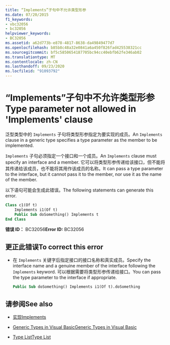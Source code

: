 ```yaml
---
title: “Implements”子句中不允许类型形参
ms.date: 07/20/2015
f1_keywords:
- vbc32056
- bc32056
helpviewer_keywords:
- BC32056
ms.assetid: a62d773b-e878-4817-8638-da49849477d7
ms.openlocfilehash: b85b8c48a32e0841a6a450f826fad425538321cc
ms.sourcegitcommit: bf5c5850654187705bc94cc40ebfb62fe346ab02
ms.translationtype: MT
ms.contentlocale: zh-CN
ms.lasthandoff: 09/23/2020
ms.locfileid: "91093792"
---
```

# <a name="type-parameter-not-allowed-in-implements-clause"></a><span data-ttu-id="bbfcf-102">“Implements”子句中不允许类型形参</span><span class="sxs-lookup"><span data-stu-id="bbfcf-102">Type parameter not allowed in 'Implements' clause</span></span>

<span data-ttu-id="bbfcf-103">泛型类型中的 `Implements` 子句将类型形参指定为要实现的成员。</span><span class="sxs-lookup"><span data-stu-id="bbfcf-103">An `Implements` clause in a generic type specifies a type parameter as the member to be implemented.</span></span>  
  
 <span data-ttu-id="bbfcf-104">`Implements` 子句必须指定一个接口和一个成员。</span><span class="sxs-lookup"><span data-stu-id="bbfcf-104">An `Implements` clause must specify an interface and a member.</span></span> <span data-ttu-id="bbfcf-105">它可以将类型形参传递给该接口，但不能将其传递给该成员，也不能将其用作该成员的名称。</span><span class="sxs-lookup"><span data-stu-id="bbfcf-105">It can pass a type parameter to the interface, but it cannot pass it to the member, nor use it as the name of the member.</span></span>  
  
 <span data-ttu-id="bbfcf-106">以下语句可能会生成此错误。</span><span class="sxs-lookup"><span data-stu-id="bbfcf-106">The following statements can generate this error.</span></span>  
  
```vb  
Class c1(Of t)  
    Implements i1(Of t)  
    Public Sub doSomething() Implements t  
End Class  
```  
  
 <span data-ttu-id="bbfcf-107">**错误 ID：** BC32056</span><span class="sxs-lookup"><span data-stu-id="bbfcf-107">**Error ID:** BC32056</span></span>  
  
## <a name="to-correct-this-error"></a><span data-ttu-id="bbfcf-108">更正此错误</span><span class="sxs-lookup"><span data-stu-id="bbfcf-108">To correct this error</span></span>  
  
- <span data-ttu-id="bbfcf-109">在 `Implements` 关键字后指定接口的接口名称和真实成员。</span><span class="sxs-lookup"><span data-stu-id="bbfcf-109">Specify the interface name and a genuine member of the interface following the `Implements` keyword.</span></span> <span data-ttu-id="bbfcf-110">可以根据需要将类型形参传递给接口。</span><span class="sxs-lookup"><span data-stu-id="bbfcf-110">You can pass the type parameter to the interface if appropriate.</span></span>  
  
    ```vb  
    Public Sub doSomething() Implements i1(Of t).doSomething  
    ```  
  
## <a name="see-also"></a><span data-ttu-id="bbfcf-111">请参阅</span><span class="sxs-lookup"><span data-stu-id="bbfcf-111">See also</span></span>

- [<span data-ttu-id="bbfcf-112">实现</span><span class="sxs-lookup"><span data-stu-id="bbfcf-112">Implements</span></span>](../language-reference/statements/implements-clause.md)

- [<span data-ttu-id="bbfcf-113">Generic Types in Visual Basic</span><span class="sxs-lookup"><span data-stu-id="bbfcf-113">Generic Types in Visual Basic</span></span>](../programming-guide/language-features/data-types/generic-types.md)
- [<span data-ttu-id="bbfcf-114">Type List</span><span class="sxs-lookup"><span data-stu-id="bbfcf-114">Type List</span></span>](../language-reference/statements/type-list.md)
